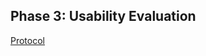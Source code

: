 ## Phase 3: Usability Evaluation

[Protocol](https://github.com/UsabilityEngineering/DoctorVerde/phase3/DoctorVerdeProtocol.pdf)
